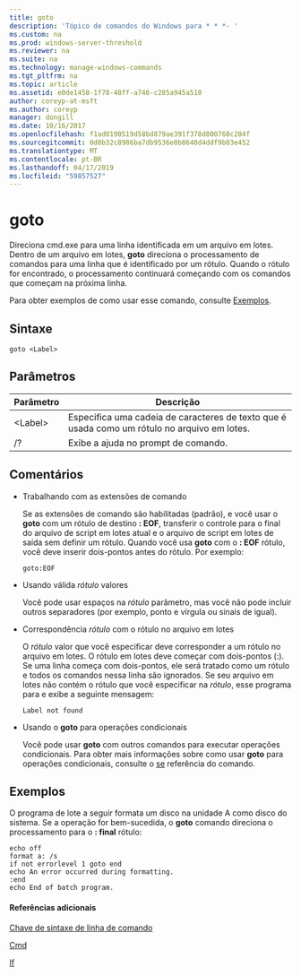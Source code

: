```yaml
---
title: goto
description: 'Tópico de comandos do Windows para * * *- '
ms.custom: na
ms.prod: windows-server-threshold
ms.reviewer: na
ms.suite: na
ms.technology: manage-windows-commands
ms.tgt_pltfrm: na
ms.topic: article
ms.assetid: e0de1458-1f78-48ff-a746-c285a945a510
author: coreyp-at-msft
ms.author: coreyp
manager: dongill
ms.date: 10/16/2017
ms.openlocfilehash: f1ad0190519d58bd879ae391f378d800760c204f
ms.sourcegitcommit: 0d0b32c8986ba7db9536e0b8648d4ddf9b03e452
ms.translationtype: MT
ms.contentlocale: pt-BR
ms.lasthandoff: 04/17/2019
ms.locfileid: "59857527"
---
```

# <a name="goto"></a>goto



Direciona cmd.exe para uma linha identificada em um arquivo em lotes. Dentro de um arquivo em lotes, **goto** direciona o processamento de comandos para uma linha que é identificado por um rótulo. Quando o rótulo for encontrado, o processamento continuará começando com os comandos que começam na próxima linha.

Para obter exemplos de como usar esse comando, consulte [Exemplos](#BKMK_examples).

## <a name="syntax"></a>Sintaxe

```
goto <Label> 
```

## <a name="parameters"></a>Parâmetros

|Parâmetro|Descrição|
|---------|-----------|
|\<Label>|Especifica uma cadeia de caracteres de texto que é usada como um rótulo no arquivo em lotes.|
|/?|Exibe a ajuda no prompt de comando.|

## <a name="remarks"></a>Comentários

-   Trabalhando com as extensões de comando

    Se as extensões de comando são habilitadas (padrão), e você usar o **goto** com um rótulo de destino **: EOF**, transferir o controle para o final do arquivo de script em lotes atual e o arquivo de script em lotes de saída sem definir um rótulo. Quando você usa **goto** com o **: EOF** rótulo, você deve inserir dois-pontos antes do rótulo. Por exemplo:  
    ```
    goto:EOF
    ```  
-   Usando válida *rótulo* valores

    Você pode usar espaços na *rótulo* parâmetro, mas você não pode incluir outros separadores (por exemplo, ponto e vírgula ou sinais de igual).
-   Correspondência *rótulo* com o rótulo no arquivo em lotes

    O *rótulo* valor que você especificar deve corresponder a um rótulo no arquivo em lotes. O rótulo em lotes deve começar com dois-pontos (:). Se uma linha começa com dois-pontos, ele será tratado como um rótulo e todos os comandos nessa linha são ignorados. Se seu arquivo em lotes não contém o rótulo que você especificar na *rótulo*, esse programa para e exibe a seguinte mensagem:  
    ```
    Label not found
    ```  
-   Usando o **goto** para operações condicionais

    Você pode usar **goto** com outros comandos para executar operações condicionais. Para obter mais informações sobre como usar **goto** para operações condicionais, consulte o [se](if.md) referência do comando.

## <a name="BKMK_examples"></a>Exemplos

O programa de lote a seguir formata um disco na unidade A como disco do sistema. Se a operação for bem-sucedida, o **goto** comando direciona o processamento para o **: final** rótulo:
```
echo off
format a: /s
if not errorlevel 1 goto end
echo An error occurred during formatting.
:end
echo End of batch program. 
```

#### <a name="additional-references"></a>Referências adicionais

[Chave de sintaxe de linha de comando](command-line-syntax-key.md)

[Cmd](cmd.md)

[If](if.md)
